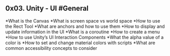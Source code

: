 0x03. Unity - UI
#General
---------------------
*What is the Canvas
*What is screen space vs world space
*How to use the Rect Tool
*What are anchors and how to use them
*How to display and update information in the UI
*What is a coroutine
*How to create a menu
*How to use Unity’s UI Interaction Components
*What the alpha value of a color is
*How to set and change material colors with scripts
*What are common accessibility concepts to consider